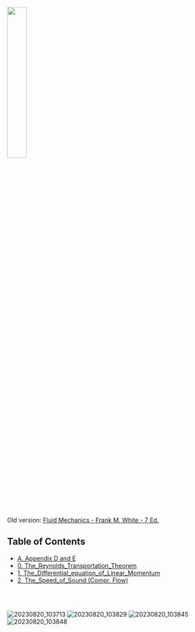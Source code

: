 <p align="left">
<img src="https://github.com/GBlanch/Multivar.-calculus-on-AFM/assets/136500426/cf79c5c1-9de7-4693-85d1-f8eeaa4b5e6e" width="30%" height="30%">

Old version:
[Fluid Mechanics - Frank M. White - 7 Ed.](https://iem.ca/pdf/resources/Fluid%20Mechanics,%207th%20Ed.%20(Mcgraw-Hill%20Series%20in%20Mechanical%20Engineering).pdf)



## Table of Contents 

+ [A. Appendix D and E](https://github.com/GBlanch/Multivar.-calculus-on-AFM/blob/main/A.%20Book/A.%20Appendix%20D%20and%20E/readme_apend.md)
+ [0. The_Reynolds_Transportation_Theorem](https://github.com/GBlanch/Multivar.-calculus-on-AFM/blob/main/A.%20Book/0.%20The_Reynolds_Transportation_Theorem/readme.md)
+ [1. The_Differential_equation_of_Linear_Momentum](https://github.com/GBlanch/Multivar.-calculus-on-AFM/blob/main/A.%20Book/1.%20The_Differential_equation_of_Linear_Momentum/readme.md)
+ [2. The_Speed_of_Sound (Compr. Flow)](https://github.com/GBlanch/Multivar.-calculus-on-AFM/blob/main/A.%20Book/2.%20The_Speed_of_Sound%20(Compr.%20Flow)/readme.md)



&nbsp;    
&nbsp;  


![20230820_103713](https://github.com/GBlanch/Multivar.-calculus-on-AFM/assets/136500426/76f2a42c-55d7-491c-a31d-7a19f88fdeaa)
![20230820_103829](https://github.com/GBlanch/Multivar.-calculus-on-AFM/assets/136500426/965c1a7d-f4b1-4b4b-9389-ecd72a244202)
![20230820_103845](https://github.com/GBlanch/Multivar.-calculus-on-AFM/assets/136500426/3c4244c3-993c-42f8-8aef-8f45059fc506)
![20230820_103848](https://github.com/GBlanch/Multivar.-calculus-on-AFM/assets/136500426/8c7aa959-9c2d-4cdb-a995-5432644f24b8)

